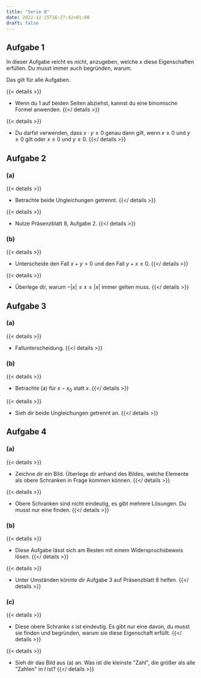 ```yaml
---
title: "Serie 8"
date: 2022-12-15T16:27:42+01:00
draft: false
---
```


## Aufgabe 1

In dieser Aufgabe reicht es nicht, anzugeben, welche x diese Eigenschaften erfüllen. Du musst immer auch begründen, warum.

Das gilt für alle Aufgaben.

{{< details >}}
- Wenn du 1 auf beiden Seiten abziehst, kannst du eine binomische Formel anwenden.
{{</ details >}}

{{< details >}}
- Du darfst verwenden, dass $x \cdot y \geq 0$ genau dann gilt, wenn $x \geq 0$ und $y \geq 0$ gilt oder $x \leq 0$ und $y \leq 0$.
{{</ details >}}

## Aufgabe 2

### (a)

{{< details >}}
- Betrachte beide Ungleichungen getrennt.
{{</ details >}}

{{< details >}}
- Nutze Präsenzblatt 8, Aufgabe 2.
{{</ details >}}

### (b)

{{< details >}}
- Unterscheide den Fall $x+y > 0$ und den Fall $y+x \leq 0$.
{{</ details >}}

{{< details >}}
- Überlege dir, warum $-|x| \leq x \leq |x|$ immer gelten muss.
{{</ details >}}

## Aufgabe 3

### (a)

{{< details >}}
- Fallunterscheidung.
{{</ details >}}

### (b)

{{< details >}}
- Betrachte (a) für $x-x_0$ statt $x$.
{{</ details >}}

{{< details >}}
- Sieh dir beide Ungleichungen getrennt an.
{{</ details >}}

## Aufgabe 4

### (a)

{{< details >}}
- Zeichne dir ein Bild. Überlege dir anhand des Bildes, welche Elemente als obere Schranken in Frage kommen können.
{{</ details >}}

{{< details >}}
- Obere Schranken sind nicht eindeutig, es gibt mehrere Lösungen. Du musst nur eine finden.
{{</ details >}}

### (b)

{{< details >}}
- Diese Aufgabe lässt sich am Besten mit einem Widerspruchsbeweis lösen.
{{</ details >}}

{{< details >}}
- Unter Umständen könnte dir Aufgabe 3 auf Präsenzblatt 8 helfen.
{{</ details >}}

### (c)

{{< details >}}
- Diese obere Schranke $s$ ist eindeutig. Es gibt nur eine davon, du musst sie finden und begründen, warum sie diese Eigenschaft erfüllt.
{{</ details >}}

{{< details >}}
- Sieh dir das Bild aus (a) an. Was ist die kleinste "Zahl", die größer als alle "Zahlen" in $I$ ist?
{{</ details >}}